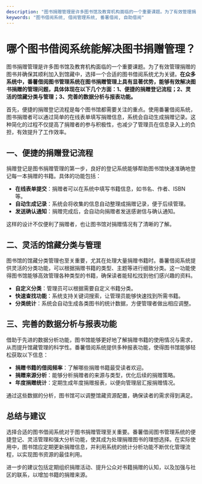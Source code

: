 ```yaml
---
description: "图书捐赠管理是许多图书馆及教育机构面临的一个重要课题。为了有效管理捐赠的图书并确保其顺利加入到馆藏中，选择一个合适的图书借阅系统尤为关键。**在众多系统中，番薯借阅图书管理系统在图书捐赠管理上具有显著优势，能够有效解决图书捐赠的管理问题，具体体现在以下几个方面：1、便捷的捐赠登记流程；2、灵活的馆藏分类与管理；3、完善的数据分析与报表功能。**"
keywords: "图书借阅系统, 借阅管理系统, 番薯借阅, 自助借阅"
---
```

# 哪个图书借阅系统能解决图书捐赠管理？

图书捐赠管理是许多图书馆及教育机构面临的一个重要课题。为了有效管理捐赠的图书并确保其顺利加入到馆藏中，选择一个合适的图书借阅系统尤为关键。**在众多系统中，番薯借阅图书管理系统在图书捐赠管理上具有显著优势，能够有效解决图书捐赠的管理问题，具体体现在以下几个方面：1、便捷的捐赠登记流程；2、灵活的馆藏分类与管理；3、完善的数据分析与报表功能。**

首先，便捷的捐赠登记流程是每个图书馆都需要关注的重点。使用番薯借阅系统，图书捐赠者可以通过简单的在线表单填写捐赠信息，系统会自动生成捐赠记录。这种简化的过程不仅提高了捐赠者的参与积极性，也减少了管理员在信息录入上的负担，有效提升了工作效率。

## **一、便捷的捐赠登记流程**

捐赠登记是图书捐赠管理的第一步，良好的登记系统能够帮助图书馆快速准确地登记每一本捐赠的书籍。具体的功能包括：

- **在线表单提交**：捐赠者可以在系统中填写书籍信息，如书名、作者、ISBN等。
- **自动生成记录**：系统会将收集的信息自动整理成捐赠记录，便于后续管理。
- **发送确认通知**：捐赠完成后，会自动向捐赠者发送感谢信与确认通知。

这样的设计不仅便利了捐赠者，也让图书馆对捐赠情况有了清晰的了解。

## **二、灵活的馆藏分类与管理**

图书馆的馆藏分类管理也至关重要，尤其在处理大量捐赠书籍时。番薯借阅系统提供灵活的分类功能，可以根据捐赠书籍的类型、主题等进行细致分类。这一功能使得图书馆能够高效管理各种类型的书籍，确保读者能轻松找到他们感兴趣的资料。

- **自定义分类**：管理员可以根据需要自定义书籍分类。
- **快速查找功能**：系统支持关键词搜索，让管理员能够快速找到所需书籍。
- **分类统计**：系统会自动生成各类图书的统计数据，方便管理者做出相应调整。

## **三、完善的数据分析与报表功能**

借助于先进的数据分析功能，图书馆能够更好地了解捐赠书籍的使用情况与需求，从而提升馆藏管理的科学性。番薯借阅系统提供多种报表功能，使得图书馆能够轻松获取以下信息：

- **捐赠书籍的借阅频率**：了解哪些捐赠书籍最受读者欢迎。
- **捐赠来源分析**：能够分析捐赠者的来源与类型，优化后续的捐赠策略。
- **年度捐赠统计**：定期生成年度捐赠报表，以便向管理层汇报捐赠情况。

通过这些数据的分析，图书馆可以调整馆藏资源配置，确保读者的需求得到满足。

## **总结与建议**

选择合适的图书借阅系统对于图书捐赠管理至关重要。番薯借阅图书管理系统的便捷登记、灵活管理和强大分析功能，使其成为处理捐赠图书的理想选择。在实际使用中，图书馆应定期更新捐赠信息，并利用系统的统计分析功能不断优化管理流程，以实现图书资源的最佳利用。

进一步的建议包括定期组织捐赠活动、提升公众对书籍捐赠的认知，以及加强与社区的联系，以增加书籍的捐赠来源。

